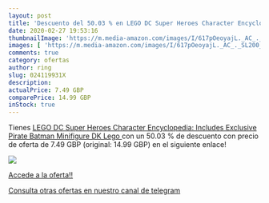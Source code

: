 ```yaml
---
layout: post
title: 'Descuento del 50.03 % en LEGO DC Super Heroes Character Encyclope'
date: 2020-02-27 19:53:16
thumbnailImage: 'https://m.media-amazon.com/images/I/617pOeoyajL._AC_._SL200_.jpg'
images: [ 'https://m.media-amazon.com/images/I/617pOeoyajL._AC_._SL200_.jpg' ]
comments: true
category: ofertas
author: ring
slug: 024119931X
description:
actualPrice: 7.49 GBP
comparePrice: 14.99 GBP
inStock: true
---
```


Tienes [LEGO DC Super Heroes Character Encyclopedia: Includes Exclusive Pirate Batman Minifigure  DK Lego ](https://www.amazon.com/dp/024119931X/?tag=redken08-20) con un 50.03 % de descuento con precio de oferta de 7.49 GBP (original: 14.99 GBP) en el siguiente enlace!

[![](https://m.media-amazon.com/images/I/617pOeoyajL._AC_._SL200_.jpg)](https://www.amazon.com/dp/024119931X/?tag=redken08-20)

[Accede a la oferta!!](https://www.amazon.com/dp/024119931X/?tag=redken08-20)

[Consulta otras ofertas en nuestro canal de telegram](https://t.me/s/ofertas25)
